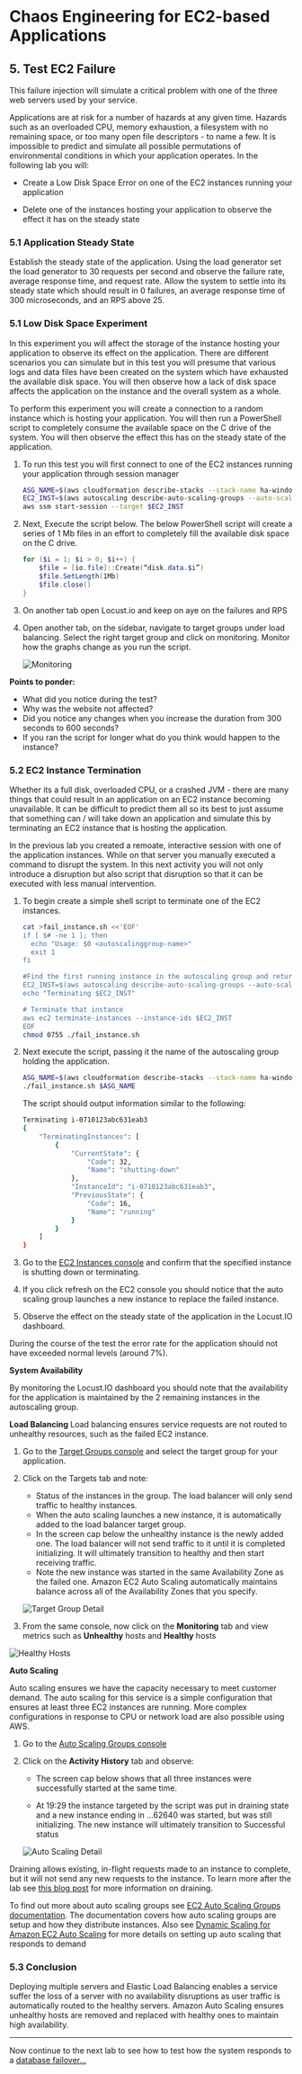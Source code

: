 # Chaos Engineering for EC2-based Applications

## 5. Test EC2 Failure

This failure injection will simulate a critical problem with one of the three web servers used by your service.

Applications are at risk for a number of hazards at any given time.  Hazards such as an overloaded CPU, memory exhaustion, a filesystem with no remaining space, or too many open file descriptors - to name a few.  It is impossible to predict and simulate all possible permutations of environmental conditions in which your application operates. In the following lab you will:

* Create a Low Disk Space Error on one of the EC2 instances running your application

* Delete one of the instances hosting your application to observe the effect it has on the steady state

### 5.1 Application Steady State

Establish the steady state of the application.  Using the load generator set the load generator to 30 requests per second and observe the failure rate, average response time, and request rate.  Allow the system to settle into its steady state which should result in 0 failures, an average response time of 300 microseconds, and an RPS above 25.

### 5.1 Low Disk Space Experiment

In this experiment you will affect the storage of the instance hosting your application to observe its effect on the application.  There are different scenarios you can simulate but in this test you will presume that various logs and data files have been created on the system which have exhausted the available disk space.  You will then observe how a lack of disk space affects the application on the instance and the overall system as a whole.

To perform this experiment you will create a connection to a random instance which is hosting your application.  You will then run a PowerShell script to completely consume the available space on the C drive of the system.  You will then observe the effect this has on the steady state of the application.

1. To run this test you will first connect to one of the EC2 instances running your application through session manager

    ```bash
    ASG_NAME=$(aws cloudformation describe-stacks --stack-name ha-windows --query 'Stacks[].Outputs[?OutputKey==`AutoscalingGroupName`].OutputValue' --output text)
    EC2_INST=$(aws autoscaling describe-auto-scaling-groups --auto-scaling-group-names $ASG_NAME --query 'AutoScalingGroups[0].Instances[0].InstanceId'  --output text)
    aws ssm start-session --target $EC2_INST
    ```

1. Next, Execute the script below. The below PowerShell script will create a series of 1 Mb files in an effort to completely fill the available disk space on the C drive.

    ```PowerShell
    for ($i = 1; $i > 0; $i++) {
	    $file = [io.file]::Create(“disk.data.$i”)
	    $file.SetLength(1Mb)
	    $file.close()
    }
    ```

1. On another tab open Locust.io and keep on aye on the failures and RPS
1. Open another tab, on the sidebar, navigate to target groups under load balancing. Select the right target group and click on monitoring. Monitor how the graphs change as you run the script.

    ![Monitoring](targetgroupmonitoring.png)


<b>Points to ponder:</b>
* What did you notice during the test?
* Why was the website not affected?
* Did you notice any changes when you increase the duration from 300 seconds to 600 seconds?
* If you ran the script for longer what do you think would happen to the instance?



### 5.2 EC2 Instance Termination

Whether its a full disk, overloaded CPU, or a crashed JVM - there are many things that could result in an application on an EC2 instance becoming unavailable.  It can be difficult to predict them all so its best to just assume that something can / will take down an application and simulate this by terminating an EC2 instance that is hosting the application.

In the previous lab you created a remoate, interactive session with one of the application instances.  While on that server you manually executed a command to disrupt the system.  In this next activity you will not only introduce a disruption but also script that disruption so that it can be executed with less manual intervention.

1. To begin create a simple shell script to terminate one of the EC2 instances.

    ```bash
    cat >fail_instance.sh <<'EOF'
    if [ $# -ne 1 ]; then
      echo "Usage: $0 <autoscalinggroup-name>"
      exit 1
    fi

    #Find the first running instance in the autoscaling group and return it's instance ID.
    EC2_INST=$(aws autoscaling describe-auto-scaling-groups --auto-scaling-group-names $1 --query 'AutoScalingGroups[0].Instances[0].InstanceId'  --output text)
    echo "Terminating $EC2_INST"

    # Terminate that instance
    aws ec2 terminate-instances --instance-ids $EC2_INST
    EOF
    chmod 0755 ./fail_instance.sh
    ```

1. Next execute the script, passing it the name of the autoscaling group holding the application.

    ```bash
    ASG_NAME=$(aws cloudformation describe-stacks --stack-name ha-windows --query 'Stacks[].Outputs[?OutputKey==`AutoscalingGroupName`].OutputValue' --output text)
    ./fail_instance.sh $ASG_NAME
    ```

    The script should output information similar to the following:
    ```bash
    Terminating i-0710123abc631eab3
    {
        "TerminatingInstances": [
            {
                "CurrentState": {
                    "Code": 32,
                    "Name": "shutting-down"
                },
                "InstanceId": "i-0710123abc631eab3",
                "PreviousState": {
                    "Code": 16,
                    "Name": "running"
                }
            }
        ]
    }
    ```

1. Go to the [EC2 Instances console](http://console.aws.amazon.com/ec2/v2/home?region=us-east-2#Instances:) and confirm that the specified instance is shutting down or terminating.  

1. If you click refresh on the EC2 console you should notice that the auto scaling group launches a new instance to replace the failed instance.

1. Observe the effect on the steady state of the application in the Locust.IO dashboard.  

During the course of the test the error rate for the application should not have exceeded normal levels (around 7%).  

**System Availability**

By monitoring the Locust.IO dashboard you should note that the availability for the application is maintained by the 2 remaining instances in the autoscaling group.  

**Load Balancing**
Load balancing ensures service requests are not routed to unhealthy resources, such as the failed EC2 instance.

1. Go to the [Target Groups console](http://console.aws.amazon.com/ec2/v2/home?region=us-east-2#TargetGroups:) and select the target group for your application.

1. Click on the Targets tab and note:

    - Status of the instances in the group. The load balancer will only send traffic to healthy instances.
    - When the auto scaling launches a new instance, it is automatically added to the load balancer target group.
    - In the screen cap below the unhealthy instance is the newly added one. The load balancer will not send traffic to it until it is completed initializing. It will ultimately transition to healthy and then start receiving traffic.
    - Note the new instance was started in the same Availability Zone as the failed one. Amazon EC2 Auto Scaling automatically maintains balance across all of the Availability Zones that you specify.

    ![Target Group Detail](https://www.wellarchitectedlabs.com/Reliability/300_Testing_for_Resiliency_of_EC2_RDS_and_S3/Images/TargetGroups.png)

1. From the same console, now click on the **Monitoring** tab and view metrics such as **Unhealthy** hosts and **Healthy** hosts

![Healthy Hosts](https://www.wellarchitectedlabs.com/Reliability/300_Testing_for_Resiliency_of_EC2_RDS_and_S3/Images/TargetGroupsMonitoring.png)

**Auto Scaling**

Auto scaling ensures we have the capacity necessary to meet customer demand. The auto scaling for this service is a simple configuration that ensures at least three EC2 instances are running. More complex configurations in response to CPU or network load are also possible using AWS.

1. Go to the [Auto Scaling Groups console](http://console.aws.amazon.com/ec2/autoscaling/home?region=us-east-2#AutoScalingGroups:)

1. Click on the **Activity History** tab and observe:

    - The screen cap below shows that all three instances were successfully started at the same time.

    - At 19:29 the instance targeted by the script was put in draining state and a new instance ending in …62640 was started, but was still initializing. The new instance will ultimately transition to Successful status

    ![Auto Scaling Detail](https://www.wellarchitectedlabs.com/Reliability/300_Testing_for_Resiliency_of_EC2_RDS_and_S3/Images/AutoScalingGroup.png)

Draining allows existing, in-flight requests made to an instance to complete, but it will not send any new requests to the instance. To learn more after the lab see [this blog post](https://aws.amazon.com/blogs/aws/elb-connection-draining-remove-instances-from-service-with-care/) for more information on draining.

To find out more about auto scaling groups see [EC2 Auto Scaling Groups documentation](https://docs.aws.amazon.com/autoscaling/ec2/userguide/AutoScalingGroup.html).  The documentation covers how auto scaling groups are setup and how they distribute instances.  Also see [Dynamic Scaling for Amazon EC2 Auto Scaling](https://docs.aws.amazon.com/autoscaling/ec2/userguide/as-scale-based-on-demand.html) for more details on setting up auto scaling that responds to demand

### 5.3 Conclusion

Deploying multiple servers and Elastic Load Balancing enables a service suffer the loss of a server with no availability disruptions as user traffic is automatically routed to the healthy servers. Amazon Auto Scaling ensures unhealthy hosts are removed and replaced with healthy ones to maintain high availability.

---

Now continue to the next lab to see how to test how the system responds to a [database failover...](06_rds_failure.md)